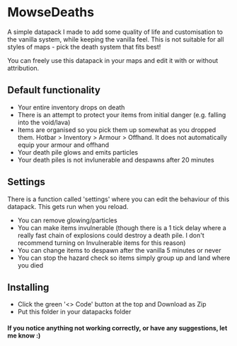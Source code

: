 # MowseDeaths

A simple datapack I made to add some quality of life and customisation to the vanilla system, while keeping the vanilla feel. This is not suitable for all styles of maps - pick the death system that fits best! 

You can freely use this datapack in your maps and edit it with or without attribution.

## Default functionality

* Your entire inventory drops on death
* There is an attempt to protect your items from initial danger (e.g. falling into the void/lava)
* Items are organised so you pick them up somewhat as you dropped them. Hotbar > Inventory > Armour > Offhand. It does not automatically equip your armour and offhand
* Your death pile glows and emits particles
* Your death piles is not invlunerable and despawns after 20 minutes

## Settings

There is a function called 'settings' where you can edit the behaviour of this datapack. This gets run when you reload.

* You can remove glowing/particles
* You can make items invulnerable (though there is a 1 tick delay where a really fast chain of explosions could destroy a death pile. I don't recommend turning on Invulnerable items for this reason)
* You can change items to despawn after the vanilla 5 minutes or never
* You can stop the hazard check so items simply group up and land where you died

## Installing

* Click the green '<> Code' button at the top and Download as Zip
* Put this folder in your datapacks folder

#### If you notice anything not working correctly, or have any suggestions, let me know :)
